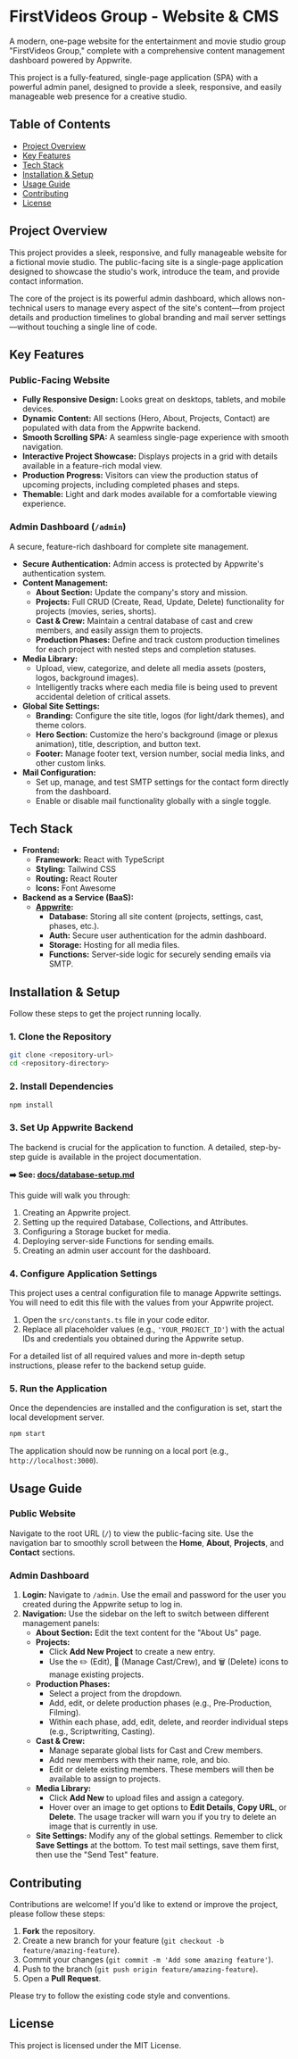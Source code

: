 # FirstVideos Group - Website & CMS

A modern, one-page website for the entertainment and movie studio group "FirstVideos Group," complete with a comprehensive content management dashboard powered by Appwrite.

This project is a fully-featured, single-page application (SPA) with a powerful admin panel, designed to provide a sleek, responsive, and easily manageable web presence for a creative studio.

## Table of Contents
- [Project Overview](#project-overview)
- [Key Features](#key-features)
- [Tech Stack](#tech-stack)
- [Installation & Setup](#installation--setup)
- [Usage Guide](#usage-guide)
- [Contributing](#contributing)
- [License](#license)

## Project Overview

This project provides a sleek, responsive, and fully manageable website for a fictional movie studio. The public-facing site is a single-page application designed to showcase the studio's work, introduce the team, and provide contact information.

The core of the project is its powerful admin dashboard, which allows non-technical users to manage every aspect of the site's content—from project details and production timelines to global branding and mail server settings—without touching a single line of code.

## Key Features

### Public-Facing Website

-   **Fully Responsive Design:** Looks great on desktops, tablets, and mobile devices.
-   **Dynamic Content:** All sections (Hero, About, Projects, Contact) are populated with data from the Appwrite backend.
-   **Smooth Scrolling SPA:** A seamless single-page experience with smooth navigation.
-   **Interactive Project Showcase:** Displays projects in a grid with details available in a feature-rich modal view.
-   **Production Progress:** Visitors can view the production status of upcoming projects, including completed phases and steps.
-   **Themable:** Light and dark modes available for a comfortable viewing experience.

### Admin Dashboard (`/admin`)

A secure, feature-rich dashboard for complete site management.
-   **Secure Authentication:** Admin access is protected by Appwrite's authentication system.
-   **Content Management:**
    -   **About Section:** Update the company's story and mission.
    -   **Projects:** Full CRUD (Create, Read, Update, Delete) functionality for projects (movies, series, shorts).
    -   **Cast & Crew:** Maintain a central database of cast and crew members, and easily assign them to projects.
    -   **Production Phases:** Define and track custom production timelines for each project with nested steps and completion statuses.
-   **Media Library:**
    -   Upload, view, categorize, and delete all media assets (posters, logos, background images).
    -   Intelligently tracks where each media file is being used to prevent accidental deletion of critical assets.
-   **Global Site Settings:**
    -   **Branding:** Configure the site title, logos (for light/dark themes), and theme colors.
    -   **Hero Section:** Customize the hero's background (image or plexus animation), title, description, and button text.
    -   **Footer:** Manage footer text, version number, social media links, and other custom links.
-   **Mail Configuration:**
    -   Set up, manage, and test SMTP settings for the contact form directly from the dashboard.
    -   Enable or disable mail functionality globally with a single toggle.

## Tech Stack

-   **Frontend:**
    -   **Framework:** React with TypeScript
    -   **Styling:** Tailwind CSS
    -   **Routing:** React Router
    -   **Icons:** Font Awesome
-   **Backend as a Service (BaaS):**
    -   **[Appwrite](https://appwrite.io/):**
        -   **Database:** Storing all site content (projects, settings, cast, phases, etc.).
        -   **Auth:** Secure user authentication for the admin dashboard.
        -   **Storage:** Hosting for all media files.
        -   **Functions:** Server-side logic for securely sending emails via SMTP.

## Installation & Setup

Follow these steps to get the project running locally.

### 1. Clone the Repository

```bash
git clone <repository-url>
cd <repository-directory>
```

### 2. Install Dependencies

```bash
npm install
```

### 3. Set Up Appwrite Backend

The backend is crucial for the application to function. A detailed, step-by-step guide is available in the project documentation.

**➡️ See: [docs/database-setup.md](./docs/database-setup.md)**

This guide will walk you through:
1.  Creating an Appwrite project.
2.  Setting up the required Database, Collections, and Attributes.
3.  Configuring a Storage bucket for media.
4.  Deploying server-side Functions for sending emails.
5.  Creating an admin user account for the dashboard.

### 4. Configure Application Settings

This project uses a central configuration file to manage Appwrite settings. You will need to edit this file with the values from your Appwrite project.

1.  Open the `src/constants.ts` file in your code editor.
2.  Replace all placeholder values (e.g., `'YOUR_PROJECT_ID'`) with the actual IDs and credentials you obtained during the Appwrite setup.

For a detailed list of all required values and more in-depth setup instructions, please refer to the backend setup guide.

### 5. Run the Application

Once the dependencies are installed and the configuration is set, start the local development server.

```bash
npm start
```

The application should now be running on a local port (e.g., `http://localhost:3000`).

## Usage Guide

### Public Website

Navigate to the root URL (`/`) to view the public-facing site. Use the navigation bar to smoothly scroll between the **Home**, **About**, **Projects**, and **Contact** sections.

### Admin Dashboard

1.  **Login:** Navigate to `/admin`. Use the email and password for the user you created during the Appwrite setup to log in.
2.  **Navigation:** Use the sidebar on the left to switch between different management panels:
    -   **About Section:** Edit the text content for the "About Us" page.
    -   **Projects:**
        -   Click **Add New Project** to create a new entry.
        -   Use the ✏️ (Edit), 👥 (Manage Cast/Crew), and 🗑️ (Delete) icons to manage existing projects.
    -   **Production Phases:**
        -   Select a project from the dropdown.
        -   Add, edit, or delete production phases (e.g., Pre-Production, Filming).
        -   Within each phase, add, edit, delete, and reorder individual steps (e.g., Scriptwriting, Casting).
    -   **Cast & Crew:**
        -   Manage separate global lists for Cast and Crew members.
        -   Add new members with their name, role, and bio.
        -   Edit or delete existing members. These members will then be available to assign to projects.
    -   **Media Library:**
        -   Click **Add New** to upload files and assign a category.
        -   Hover over an image to get options to **Edit Details**, **Copy URL**, or **Delete**. The usage tracker will warn you if you try to delete an image that is currently in use.
    -   **Site Settings:** Modify any of the global settings. Remember to click **Save Settings** at the bottom. To test mail settings, save them first, then use the "Send Test" feature.

## Contributing

Contributions are welcome! If you'd like to extend or improve the project, please follow these steps:

1.  **Fork** the repository.
2.  Create a new branch for your feature (`git checkout -b feature/amazing-feature`).
3.  Commit your changes (`git commit -m 'Add some amazing feature'`).
4.  Push to the branch (`git push origin feature/amazing-feature`).
5.  Open a **Pull Request**.

Please try to follow the existing code style and conventions.

## License

This project is licensed under the MIT License.
